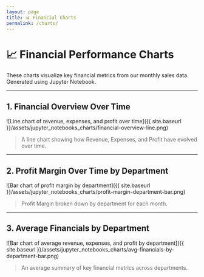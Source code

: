 ```yaml
---
layout: page
title: 📊 Financial Charts
permalink: /charts/
---
```


# 📈 Financial Performance Charts

These charts visualize key financial metrics from our monthly sales data. Generated using Jupyter Notebook.

---

## 1. Financial Overview Over Time

![Line chart of revenue, expenses, and profit over time]({{ site.baseurl }}/assets/jupyter_notebooks_charts/financial-overview-line.png)

> A line chart showing how Revenue, Expenses, and Profit have evolved over time.

---

## 2. Profit Margin Over Time by Department

![Bar chart of profit margin by department]({{ site.baseurl }}/assets/jupyter_notebooks_charts/profit-margin-department-bar.png)

> Profit Margin broken down by department for each month.

---

## 3. Average Financials by Department

![Bar chart of average revenue, expenses, and profit by department]({{ site.baseurl }}/assets/jupyter_notebooks_charts/avg-financials-by-department-bar.png)

> An average summary of key financial metrics across departments.
